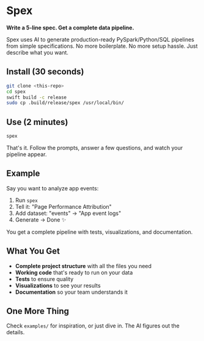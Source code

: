 # Spex

**Write a 5-line spec. Get a complete data pipeline.**

Spex uses AI to generate production-ready PySpark/Python/SQL pipelines from simple specifications. No more boilerplate. No more setup hassle. Just describe what you want.

## Install (30 seconds)

```bash
git clone <this-repo>
cd spex
swift build -c release
sudo cp .build/release/spex /usr/local/bin/
```

## Use (2 minutes)

```bash
spex
```

That's it. Follow the prompts, answer a few questions, and watch your pipeline appear.

## Example

Say you want to analyze app events:

1. Run `spex`
2. Tell it: "Page Performance Attribution"  
3. Add dataset: "events" → "App event logs"
4. Generate → Done ✨

You get a complete pipeline with tests, visualizations, and documentation.

## What You Get

- **Complete project structure** with all the files you need
- **Working code** that's ready to run on your data
- **Tests** to ensure quality
- **Visualizations** to see your results
- **Documentation** so your team understands it

## One More Thing

Check `examples/` for inspiration, or just dive in. The AI figures out the details.